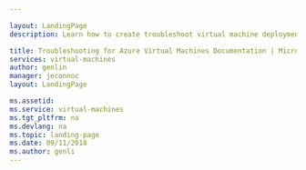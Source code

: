 ```yaml
---

layout: LandingPage
description: Learn how to create troubleshoot virtual machine deployments.

title: Troubleshooting for Azure Virtual Machines Documentation | Microsoft Docs
services: virtual-machines
author: genlin
manager: jeconnoc
layout: LandingPage

ms.assetid:
ms.service: virtual-machines
ms.tgt_pltfrm: na
ms.devlang: na
ms.topic: landing-page
ms.date: 09/11/2018
ms.author: genli
---
```


